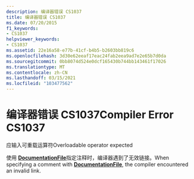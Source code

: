 ```yaml
---
description: 编译器错误 CS1037
title: 编译器错误 CS1037
ms.date: 07/20/2015
f1_keywords:
- CS1037
helpviewer_keywords:
- CS1037
ms.assetid: 22e16a58-e77b-41cf-b4b5-b2603bb819c6
ms.openlocfilehash: 3d30e62eeaf17eac24fab2eea9ad7e2e65b7d0da
ms.sourcegitcommit: 0bb8074d524e0dcf165430b744bb143461f17026
ms.translationtype: MT
ms.contentlocale: zh-CN
ms.lasthandoff: 03/15/2021
ms.locfileid: "103477562"
---
```

# <a name="compiler-error-cs1037"></a><span data-ttu-id="0eb6c-103">编译器错误 CS1037</span><span class="sxs-lookup"><span data-stu-id="0eb6c-103">Compiler Error CS1037</span></span>

<span data-ttu-id="0eb6c-104">应输入可重载运算符</span><span class="sxs-lookup"><span data-stu-id="0eb6c-104">Overloadable operator expected</span></span>  
  
 <span data-ttu-id="0eb6c-105">使用 [**DocumentationFile**](../language-reference/compiler-options/output.md#documentationfile)指定注释时，编译器遇到了无效链接。</span><span class="sxs-lookup"><span data-stu-id="0eb6c-105">When specifying a comment with [**DocumentationFile**](../language-reference/compiler-options/output.md#documentationfile), the compiler encountered an invalid link.</span></span>
